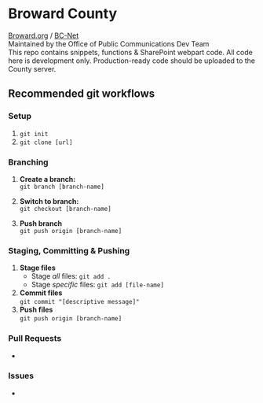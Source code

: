 # Broward County
[Broward.org](https://broward.org) / [BC-Net](https://bc-net/)  
Maintained by the Office of Public Communications Dev Team  
This repo contains snippets, functions & SharePoint webpart code. All code here is development only. Production-ready code should be uploaded to the County server.  

## Recommended git workflows
### Setup
1. `git init`  
2. `git clone [url]`  
### Branching
1. **Create a branch:**  
`git branch [branch-name]`  

2. **Switch to branch:**  
`git checkout [branch-name]`  

3. **Push branch**  
`git push origin [branch-name]`  
### Staging, Committing & Pushing
1. **Stage files**  
    - Stage *all* files: `git add .`  
    - Stage *specific* files: `git add [file-name]`  
2. **Commit files**  
`git commit "[descriptive message]"`  
3. **Push files**  
`git push origin [branch-name]`  
### Pull Requests
-
### Issues
-